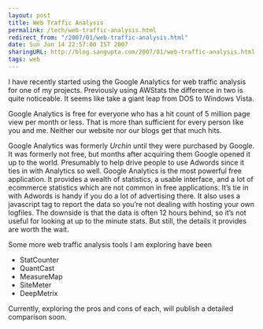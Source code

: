 ```yaml
---
layout: post
title: Web Traffic Analysis
permalink: /tech/web-traffic-analysis.html
redirect_from: "/2007/01/web-traffic-analysis.html"
date: Sun Jan 14 22:57:00 IST 2007
sharingURL: http://blog.sangupta.com/2007/01/web-traffic-analysis.html
tags: web
---
```


I have recently started using the Google Analytics for web traffic analysis for one of 
my projects. Previously using AWStats the difference in two is quite noticeable. It seems 
like take a giant leap from DOS to Windows Vista.

<!-- break here -->

Google Analytics is free for everyone who has a hit count of 5 million page view per month 
or less. That is more than sufficient for every person like you and me. Neither our website 
nor our blogs get that much hits.

Google Analytics was formerly <em>Urchin </em>until they were purchased by Google. It was 
formerly not free, but months after acquiring them Google opened it up to the world. Presumably 
to help drive people to use Adwords since it ties in with Analytics so well. Google Analytics 
is the most powerful free application. It provides a wealth of statistics, a usable interface, 
and a lot of ecommerce statistics which are not common in free applications. It’s tie in 
with Adwords is handy if you do a lot of advertising there. It also uses a javascript tag to 
report the data so you’re not dealing with hosting your own logfiles. The downside is that 
the data is often 12 hours behind, so it’s not useful for looking at up to the minute stats. 
But still, the details it provides are worth the wait.

Some more web traffic analysis tools I am exploring have been

* StatCounter
* QuantCast
* MeasureMap
* SiteMeter
* DeepMetrix

Currently, exploring the pros and cons of each, will publish a detailed comparison soon.
